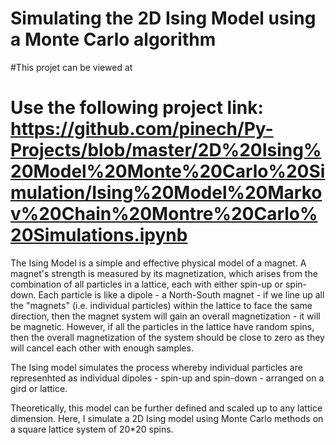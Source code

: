 # Simulating the 2D Ising Model using a Monte Carlo algorithm

#This projet can be viewed at 
# Use the following project link: https://github.com/pinech/Py-Projects/blob/master/2D%20Ising%20Model%20Monte%20Carlo%20Simulation/Ising%20Model%20Markov%20Chain%20Montre%20Carlo%20Simulations.ipynb


The Ising Model is a simple and effective physical model of a magnet. 
A magnet's strength is measured by its magnetization, which arises from the combination of all particles in a lattice, each with either spin-up or spin-down.
Each particle is like a dipole - a North-South magnet - if we line up all the "magnets" (i.e. individual particles) within the lattice to face the same direction, then the magnet system will gain an overall magnetization - it will be magnetic.
However, if all the particles in the lattice have random spins, then the overall magnetization of the system should be close to zero as they will cancel each other with enough samples.

The Ising model simulates the process whereby individual particles are represenhted as individual dipoles - spin-up and spin-down - arranged on a gird or lattice.

Theoretically, this model can be further defined and scaled up to any lattice dimension.
Here, I simulate a 2D Ising model using Monte Carlo methods on a square lattice system of 20*20 spins.

